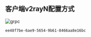 ## 客户端v2rayN配置方式

![grpc](https://user-images.githubusercontent.com/88967758/153619433-0008375f-ae05-4810-b955-45dff228f1dc.jpg)
```
ee48f7be-6ae9-5654-9b61-8466aa8e16bc
```
